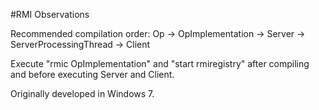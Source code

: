 #RMI Observations

Recommended compilation order: Op -> OpImplementation -> Server -> ServerProcessingThread -> Client

Execute "rmic OpImplementation" and "start rmiregistry" after compiling and before executing Server and Client.

Originally developed in Windows 7.
